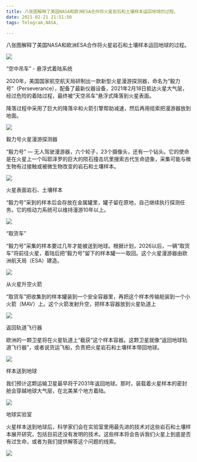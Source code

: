 ```yaml
---
title: 八张图解释了美国NASA和欧洲ESA合作将火星岩石和土壤样本运回地球的过程。
date: 2021-02-21 21:51:50
tags: Telegram,NASA,

---
```


八张图解释了美国NASA和欧洲ESA合作将火星岩石和土壤样本运回地球的过程。
<!---more--->

![](https://img.imgdb.cn/item/6032678b5f4313ce252f02e6.jpg)

“空中吊车” - 悬浮式着陆系统

2020年，美国国家航空航天局研制出一款新型火星漫游探测器，命名为“毅力号”（Perseverance），配备了最新仪器设备，2021年2月18日抵达火星大气层，经过危险的着陆过程，最终被“天空吊车”悬浮式降落到火星表面。

降落过程中采用了巨大的降落伞和火箭引擎帮助减速，然后再用缆索把漫游器放到地面。

![](https://img.imgdb.cn/item/6032678b5f4313ce252f02eb.jpg)

毅力号火星漫游探测器

“毅力号” — 无人驾驶漫游器，六个轮子，23个摄像头，还有一个钻头。它的使命是在火星上一个叫耶泽罗的巨大的陨石撞击坑里搜索古代生命迹象，采集可能与微生物有过接触或被微生物改变的岩石和土壤样本。

![](https://img.imgdb.cn/item/6032678b5f4313ce252f02f2.jpg)

火星表面岩石、土壤样本

“毅力号”采到的样本后会存放在金属罐里，罐子留在原地，自己继续执行探测任务。它的核动力系统可以维持漫游10年以上。

![](https://img.imgdb.cn/item/6032678b5f4313ce252f02f4.jpg)

“取货车”

“毅力号”采集的样本要过几年才能被送到地球。根据计划，2026以后，一辆“取货车”将前往火星，着陆后把“毅力号”留下的样本罐一一取回。这个火星漫游器由欧洲航天局（ESA）建造。

![](https://img.imgdb.cn/item/6032678b5f4313ce252f02f8.jpg)

从火星升空火箭

“取货车”把收集到的样本罐装到一个安全容器里，再把这个样本传输舱装到一个小火箭（MAV）上。这个火箭发射升空，把样本容器放到火星轨道上

![](https://img.imgdb.cn/item/6032684c5f4313ce252f6118.jpg)

返回轨道飞行器

欧洲的一颗卫星将在火星轨道上“截获”这个样本容器。这颗卫星就像“返回地球轨道飞行器”，或者说货运飞船，负责把火星岩石和土壤样本带回地球。

![](https://img.imgdb.cn/item/6032684c5f4313ce252f611b.jpg)

样本送到地球

我们预计这颗运输卫星最早将于2031年返回地球。那时，装载着火星样本的密封舱会穿越地球大气层，在北美某个地方着陆。

![](https://img.imgdb.cn/item/6032684c5f4313ce252f6123.jpg)

地球实验室

火星样本送到地球后，科学家们会在实验室里用最先进的技术对这些岩石和土壤样本展开研究，包括目前还没有发明的技术。这些样本将会告诉我们火星上到底是否有过生命，或者为我们提供解答这个问题的线索。

![](https://img.imgdb.cn/item/6032684c5f4313ce252f6128.jpg)


